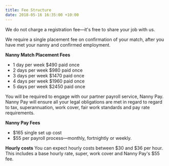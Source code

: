 ```yaml
---
title: Fee Structure
date: 2018-05-16 16:35:00 +10:00
---
```


We do not charge a registration fee—it's free to share your job with us. 

We require a single placement fee on confirmation of your match, after you have met your nanny and confirmed employment.

**Nanny Match Placement Fees**
* 1 day per week $490 paid once
* 2 days per week $980 paid once
* 3 days per week $1470 paid once
* 4 days per week $1960 paid once
* 5 days per week $2450 paid once

You will be required to engage with our partner payroll service, Nanny Pay. Nanny Pay will ensure all your legal obligations are met in regard to regard to tax, superannuation, work cover, fair work standards and pay rate requirements.  

**Nanny Pay Fees**
* $165 single set up cost
* $55 per payroll process—monthly, fortnightly or weekly.

**Hourly costs**
You can expect hourly costs between $30 and $36 per hour. This includes a base hourly rate, super, work cover and Nanny Pay's $55 fee.